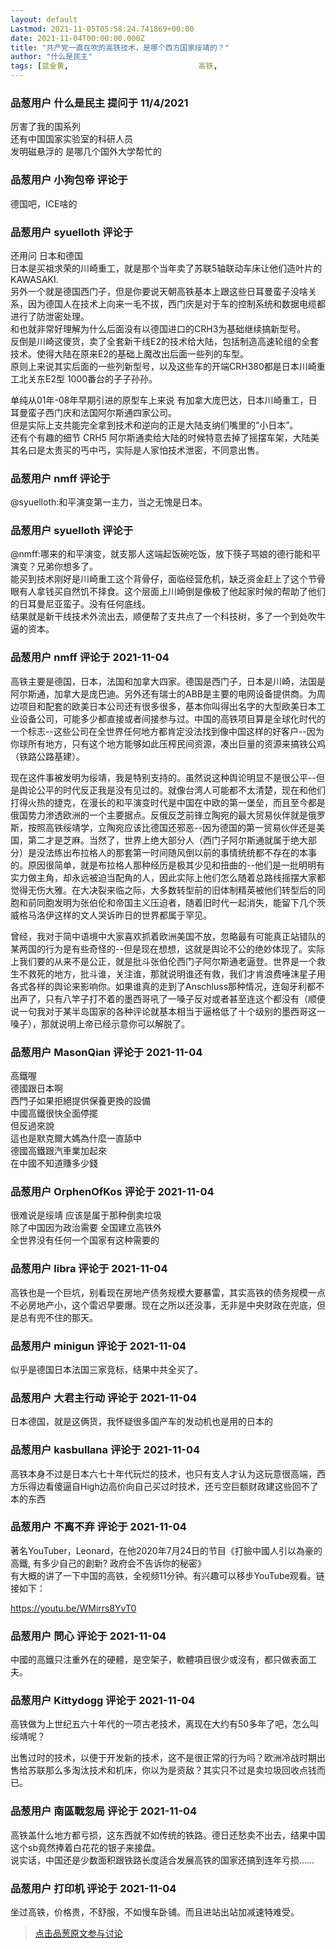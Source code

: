 ```yaml
---
layout: default
Lastmod: 2021-11-05T05:58:24.741869+00:00
date: 2021-11-04T00:00:00.000Z
title: "共产党一直在吹的高铁技术，是哪个西方国家绥靖的？"
author: "什么是民主"
tags: [蓝金黄,								高铁,								绥靖]
---
```



### 品葱用户 **什么是民主** 提问于 11/4/2021
    
厉害了我的国系列  
还有中国国家实验室的科研人员  
发明磁悬浮的 是哪几个国外大学帮忙的
    
                

### 品葱用户 **小狗包帝** 评论于 
        
德国吧，ICE啥的
        
                

### 品葱用户 **syuelloth** 评论于 
        
还用问 日本和德国  
日本是买祖求荣的川崎重工，就是那个当年卖了苏联5轴联动车床让他们造叶片的KAWASAKI.  
另外一个就是德国西门子，但是你要说天朝高铁基本上跟这些日耳曼蛮子没啥关系，因为德国人在技术上向来一毛不拔，西门庆是对于车的控制系统和数据电缆都进行了防泄密处理。  
和也就非常好理解为什么后面没有以德国进口的CRH3为基础继续搞新型号。  
反倒是川崎这傻货，卖了全套新干线E2的技术给大陆，包括制造高速轮组的全套技术。使得大陆在原来E2的基础上魔改出后面一些列的车型。  
原则上来说其实后面的一些列新型号，以及这些车的开端CRH380都是日本川崎重工北关东E2型 1000番台的子子孙孙。  
  
单纯从01年-08年早期引进的原型车上来说 有加拿大庞巴达，日本川崎重工，日耳曼蛮子西门庆和法国阿尔斯通四家公司。  
但是实际上支共能完全拿到技术和逆向的正是大陆支纳们嘴里的“小日本”。  
还有个有趣的细节 CRH5 阿尔斯通卖给大陆的时候特意去掉了摇摆车架，大陆美其名曰是太贵买的丐中丐，实际是人家怕技术泄密，不同意出售。
        
                

### 品葱用户 **nmff** 评论于 
        
@syuelloth:和平演变第一主力，当之无愧是日本。
        
                

### 品葱用户 **syuelloth** 评论于 
        
@nmff:哪来的和平演变，就支那人这端起饭碗吃饭，放下筷子骂娘的德行能和平演变？兄弟你想多了。  
能买到技术刚好是川崎重工这个背骨仔，面临经营危机，缺乏资金赶上了这个节骨眼有人拿钱买自然饥不择食。这个层面上川崎倒是像极了他起家时候的帮助了他们的日耳曼尼亚蛮子。没有任何底线。  
结果就是新干线技术外流出去，顺便帮了支共点了一个科技树，多了一个到处吹牛逼的资本。
        
                

### 品葱用户 **nmff** 评论于 2021-11-04
        
高铁主要是德国，日本，法国和加拿大四家。德国是西门子，日本是川崎，法国是阿尔斯通，加拿大是庞巴迪。另外还有瑞士的ABB是主要的电网设备提供商。为周边项目和配套的欧美日本公司还有很多很多，基本你叫得出名字的大型欧美日本工业设备公司，可能多少都直接或者间接参与过。中国的高铁项目算是全球化时代的一个标志--这些公司在全世界任何地方都肯定没法找到像中国这样的好客户--因为你球所有地方，只有这个地方能够如此压榨民间资源，凑出巨量的资源来搞铁公鸡（铁路公路基建）。  
  
现在这件事被发明为绥靖，我是特别支持的。虽然说这种舆论明显不是很公平--但是舆论公平的时代反正我是没有见过的。就像台湾人可能都不太清楚，现在和他们打得火热的捷克，在漫长的和平演变时代是中国在中欧的第一堡垒，而且至今都是俄国势力渗透欧洲的一个主要据点。反俄反芝前锋立陶宛的最大贸易伙伴就是俄罗斯，按照高铁绥靖学，立陶宛应该比德国还邪恶--因为德国的第一贸易伙伴还是美国，第二才是芝麻。当然了，世界上绝大部分人（西门子阿尔斯通就属于绝大部分）是没法练出布拉格人的那套第一时间随风倒以前的事情统统都不存在的本事的。原因很简单，就是布拉格人那种经历是极其少见和扭曲的--他们是一批明明有实力做主角，却永远被迫当配角的人，因此实际上他们怎么随着总路线摇摆大家都觉得无伤大雅。在大决裂来临之际，大多数转型前的旧体制精英被他们转型后的同胞和前同胞发明为张伯伦和帝国主义压迫者，随着旧时代一起消失，能留下几个茨威格马洛伊这样的文人哭诉昨日的世界都属于罕见。  
  
曾经，我对于简中语境中大家喜欢抓着欧洲美国不放，忽略最有可能真正站错队的某两国的行为是有些奇怪的--但是现在想想，这就是舆论不公的绝妙体现了。实际上我们要的从来不是公正，就是批斗张伯伦西门子阿尔斯通老逼登。世界是一个救生不救死的地方，批斗谁，关注谁，那就说明谁还有救，我们才肯浪费唾沫星子用各式各样的舆论来影响你。如果谁真的走到了Anschluss那种情况，连匈牙利都不出声了，只有八竿子打不着的墨西哥吼了一嗓子反对或者甚至连这个都没有（顺便说一句我对于某半岛国家的各种评论就基本相当于逼格低了十个级别的墨西哥这一嗓子），那就说明上帝已经示意你可以解脱了。
        
                

### 品葱用户 **MasonQian** 评论于 2021-11-04
        
高鐵喔  
德國跟日本啊  
西門子如果拒絕提供保養更換的設備  
中國高鐵很快全面停擺  
但反過來說  
這也是默克爾大媽為什麼一直舔中  
德國高鐵跟汽車業加起來  
在中國不知道賺多少錢
        
                

### 品葱用户 **OrphenOfKos** 评论于 2021-11-04
        
很难说是绥靖 应该是属于那种倒卖垃圾  
除了中国因为政治需要 全国建立高铁外  
全世界没有任何一个国家有这种需要的
        
                

### 品葱用户 **libra** 评论于 2021-11-04
        
高铁也是一个巨坑，别看现在房地产债务规模大要暴雷，其实高铁的债务规模一点不必房地产小，这个雷迟早要爆。现在之所以还没事，无非是中央财政在兜底，但是总有兜不住的那天。
        
                

### 品葱用户 **minigun** 评论于 2021-11-04
        
似乎是德国日本法国三家竞标，结果中共全买了。
        
                

### 品葱用户 **大君主行动** 评论于 2021-11-04
        
日本德国，就是这俩货，我怀疑很多国产车的发动机也是用的日本的
        
                

### 品葱用户 **kasbullana** 评论于 2021-11-04
        
高铁本身不过是日本六七十年代玩烂的技术，也只有支人才认为这玩意很高端，西方乐得边看傻逼自High边高价向自己买过时技术，还亏空巨额财政建这些回不了本的东西
        
                

### 品葱用户 **不离不弃** 评论于 2021-11-04
        
著名YouTuber，Leonard，在他2020年7月24日的节目《打臉中國人引以為豪的高鐵, 有多少自己的創新? 政府会不告诉你的秘密》  
有大概的讲了一下中国的高铁，全视频11分钟。有兴趣可以移步YouTube观看。链接如下：  
  
https://youtu.be/WMirrs8YvT0
        
                

### 品葱用户 **問心** 评论于 2021-11-04
        
中國的高鐵只注重外在的硬體，是空架子，軟體項目很少或沒有，都只做表面工夫。
        
                

### 品葱用户 **Kittydogg** 评论于 2021-11-04
        
高铁做为上世纪五六十年代的一项古老技术，离现在大约有50多年了吧，怎么叫绥靖呢？  
  
出售过时的技术，以便于开发新的技术，这不是很正常的行为吗？欧洲冷战时期出售给苏联那么多淘汰技术和机床，你以为是资敌？其实只不过是卖垃圾回收点钱而已。
        
                

### 品葱用户 **南區戰忽局** 评论于 2021-11-04
        
高铁盖什么地方都亏损，这东西就不如传统的铁路。德日还愁卖不出去，结果中国这个sb竟然捧着白花花的银子来接盘。  
说实话，中国还是少数面积跟铁路长度适合发展高铁的国家还搞到连年亏损……
        
                

### 品葱用户 **打印机** 评论于 2021-11-04
        
坐过高铁，价格贵，不舒服，不如慢车卧铺。而且进站出站加减速特难受。
        
                





> [点击品葱原文参与讨论](https://pincong.rocks/question/42822)

